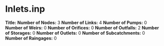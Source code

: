 # Inlets.inp
**Title:** 
**Number of Nodes:** 3
**Number of Links:** 4
**Number of Pumps:** 0
**Number of Weirs:** 0
**Number of Orifices:** 0
**Number of Outfalls:** 2
**Number of Storages:** 0
**Number of Outlets:** 0
**Number of Subcatchments:** 0
**Number of Raingages:** 0
